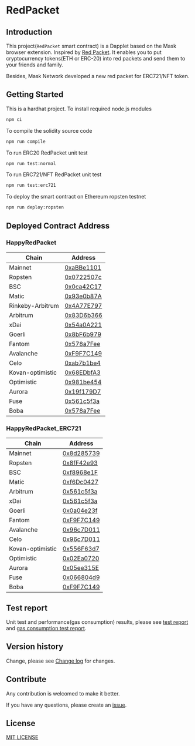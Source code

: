 # RedPacket

## Introduction

This project(`RedPacket` smart contract) is a Dapplet based on the Mask browser extension. Inspired by [Red Packet](https://en.wikipedia.org/wiki/Red_envelope). It enables you to put cryptocurrency tokens(ETH or ERC-20) into red packets and send them to your friends and family.

Besides, Mask Network developed a new red packet for ERC721/NFT token.

## Getting Started

This is a hardhat project. To install required node.js modules

```bash
npm ci
```

To compile the solidity source code

```bash
npm run compile
```

To run ERC20 RedPacket unit test

```bash
npm run test:normal
```

To run ERC721/NFT RedPacket unit test

```bash
npm run test:erc721
```

To deploy the smart contract on Ethereum ropsten testnet

```bash
npm run deploy:ropsten
```

## Deployed Contract Address

### HappyRedPacket

| Chain            | Address                                                                                                           |
| ---------------- | ----------------------------------------------------------------------------------------------------------------- |
| Mainnet          | [0xaBBe1101](https://etherscan.io/address/0xaBBe1101FD8fa5847c452A6D70C8655532B03C33)                             |
| Ropsten          | [0x0722507c](https://ropsten.etherscan.io/address/0x0722507c3b776A6B205946592016e358B0D34c3F)                     |
| BSC              | [0x0ca42C17](https://bscscan.com/address/0x0ca42C178e14c618c81B8438043F27d9D38145f6)                              |
| Matic            | [0x93e0b87A](https://polygonscan.com/address/0x93e0b87A0aD0C991dc1B5176ddCD850c9a78aabb)                          |
| Rinkeby-Arbitrum | [0x4A77E797](https://rinkeby-explorer.arbitrum.io/address/0x4A77E797031257db72F7D2C3Ec08a4FAc5c8CfE9)             |
| Arbitrum         | [0x83D6b366](https://explorer.arbitrum.io/address/0x83D6b366f21e413f214EB077D5378478e71a5eD2)                     |
| xDai             | [0x54a0A221](https://blockscout.com/xdai/mainnet/address/0x54a0A221C25Fc0a347EC929cFC5db0be17fA2a2B/transactions) |
| Goerli           | [0x8bF6b979](https://goerli.etherscan.io/address/0x8bF6b979286970860Adc75dc621cf1969b0bE66C)                      |
| Fantom           | [0x578a7Fee](https://ftmscan.com/address/0x578a7Fee5f0D8CEc7d00578Bf37374C5b95C4b98)                              |
| Avalanche        | [0xF9F7C149](https://snowtrace.io/address/0xF9F7C1496c21bC0180f4B64daBE0754ebFc8A8c0)                             |
| Celo             | [0xab7b1be4](https://explorer.celo.org/address/0xab7b1be4233a04e5c43a810e75657eced8e5463b/transactions)           |
| Kovan-optimistic | [0x68EDbfA3](https://kovan-optimistic.etherscan.io/address/0x68EDbfA3E564C987FaaAB54f4FD1E7567D4151Dd)            |
| Optimistic       | [0x981be454](https://optimistic.etherscan.io/address/0x981be454a930479d92C91a0092D204b64845A5D6)                  |
| Aurora           | [0x19f179D7](https://explorer.mainnet.aurora.dev/address/0x19f179D7e0D7d9F9d5386afFF64271D98A91615B/transactions) |
| Fuse             | [0x561c5f3a](https://explorer.fuse.io/address/0x561c5f3a19871ecb1273D6D8eCc276BeEDa5c8b4/transactions)            |
| Boba             | [0x578a7Fee](https://blockexplorer.boba.network/address/0x578a7Fee5f0D8CEc7d00578Bf37374C5b95C4b98/transactions)  |

### HappyRedPacket_ERC721

| Chain            | Address                                                                                                           |
| ---------------- | ----------------------------------------------------------------------------------------------------------------- |
| Mainnet          | [0x8d285739](https://etherscan.io/address/0x8d285739523FC2Ac8eC9c9C229ee863C8C9bF8C8)                             |
| Ropsten          | [0x8fF42e93](https://ropsten.etherscan.io/address/0x8fF42e93C19E44763FD1cD07b9E04d13bA07AD3f)                     |
| BSC              | [0xf8968e1F](https://bscscan.com/address/0xf8968e1Fcf1440Be5Cec7Bb495bcee79753d5E06)                              |
| Matic            | [0xf6Dc0427](https://polygonscan.com/address/0xf6Dc042717EF4C097348bE00f4BaE688dcaDD4eA)                          |
| Arbitrum         | [0x561c5f3a](https://explorer.arbitrum.io/address/0x561c5f3a19871ecb1273D6D8eCc276BeEDa5c8b4)                     |
| xDai             | [0x561c5f3a](https://blockscout.com/xdai/mainnet/address/0x561c5f3a19871ecb1273D6D8eCc276BeEDa5c8b4/transactions) |
| Goerli           | [0x0a04e23f](https://goerli.etherscan.io/address/0x0a04e23f95E9DB2Fe4C31252548F663fFe3AAe4d)                      |
| Fantom           | [0xF9F7C149](https://ftmscan.com/address/0xF9F7C1496c21bC0180f4B64daBE0754ebFc8A8c0)                              |
| Avalanche        | [0x96c7D011](https://snowtrace.io/address/0x96c7D011cdFD467f551605f0f5Fce279F86F4186)                             |
| Celo             | [0x96c7D011](https://explorer.celo.org/address/0x96c7D011cdFD467f551605f0f5Fce279F86F4186/transactions)           |
| Kovan-optimistic | [0x556F63d7](https://kovan-optimistic.etherscan.io/address/0x556F63d7467c729034585C3e50e54e582222b491)            |
| Optimistic       | [0x02Ea0720](https://optimistic.etherscan.io/address/0x02Ea0720254F7fa4eca7d09A1b9C783F1020EbEF)                  |
| Aurora           | [0x05ee315E](https://explorer.mainnet.aurora.dev/address/0x05ee315E407C21a594f807D61d6CC11306D1F149/transactions) |
| Fuse             | [0x066804d9](https://explorer.fuse.io/address/0x066804d9123bF2609Ed4A4a40b1177a9c5a9Ed51/transactions)            |
| Boba             | [0xF9F7C149](https://blockexplorer.boba.network/address/0xF9F7C1496c21bC0180f4B64daBE0754ebFc8A8c0/transactions)  |

## Test report

Unit test and performance(gas consumption) results, please see [test report](docs/test_report.txt) and [gas consumption test report](docs/performance_test.txt).

## Version history

Change, please see [Change log](docs/CHANGELOG.md) for changes.

## Contribute

Any contribution is welcomed to make it better.

If you have any questions, please create an [issue](https://github.com/DimensionDev/RedPacket/issues).

## License

[MIT LICENSE](LICENSE)
